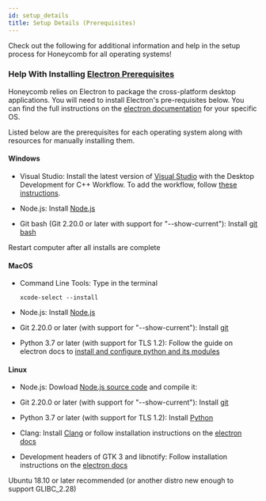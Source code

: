 ```yaml
---
id: setup_details
title: Setup Details (Prerequisites)
---
```


Check out the following for additional information and help in the setup process for Honeycomb for all operating systems!

### Help With Installing [Electron Prerequisites](https://brown-ccv.github.io/honeycomb-docs/docs/quick_start#0-installing-prerequisites) 

Honeycomb relies on Electron to package the cross-platform desktop applications.
You will need to install Electron's pre-requisites below. You can find the full instructions on the [electron documentation](https://www.electronjs.org/docs/development/build-instructions-gn) for your specific OS.

Listed below are the prerequisites for each operating system along with resources for manually installing them.

#### Windows

- Visual Studio:
  Install the latest version of [Visual Studio](https://visualstudio.microsoft.com/downloads/) with the Desktop Development for C++ Workflow.
  To add the workflow, follow [these instructions](https://docs.microsoft.com/en-us/cpp/build/vscpp-step-0-installation?view=msvc-160#:~:text=If%20you%20have%20Visual%20Studio,Then%2C%20choose%20Modify).

- Node.js:
  Install [Node.js](https://nodejs.org/en/download/)

- Git bash (Git 2.20.0 or later with support for "--show-current"):
  Install [git bash](https://git-scm.com/downloads)

Restart computer after all installs are complete

#### MacOS

- Command Line Tools: Type in the terminal

  ```shell
  xcode-select --install
  ```

- Node.js:
  Install [Node.js](https://nodejs.org/en/download/)

- Git 2.20.0 or later (with support for "--show-current"):
  Install [git](https://git-scm.com/downloads/)

- Python 3.7 or later (with support for TLS 1.2):
  Follow the guide on electron docs to [install and configure python and its modules](https://www.electronjs.org/docs/development/build-instructions-macos#python)

#### Linux

- Node.js:
  Dowload [Node.js source code](https://nodejs.org/en/download/) and compile it:

- Git 2.20.0 or later (with support for "--show-current"):
  Install [git](https://git-scm.com/downloads/)

- Python 3.7 or later (with support for TLS 1.2):
  Install [Python](https://www.python.org/downloads/)

- Clang:
  Install [Clang](https://clang.llvm.org/get_started.html) or follow installation instructions on the [electron docs](https://www.electronjs.org/docs/development/build-instructions-linux#prerequisites)

- Development headers of GTK 3 and libnotify:
  Follow installation instructions on the [electron docs](https://www.electronjs.org/docs/development/build-instructions-linux#prerequisites)

Ubuntu 18.10 or later recommended (or another distro new enough to support GLIBC_2.28)
